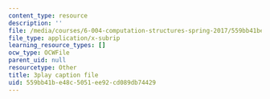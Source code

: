 ```yaml
---
content_type: resource
description: ''
file: /media/courses/6-004-computation-structures-spring-2017/559bb41be48c5051ee92cd089db74429_Y_PNOmL_yqY.srt
file_type: application/x-subrip
learning_resource_types: []
ocw_type: OCWFile
parent_uid: null
resourcetype: Other
title: 3play caption file
uid: 559bb41b-e48c-5051-ee92-cd089db74429
---
```

